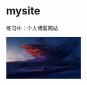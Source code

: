 # mysite
练习中：个人博客网站

<img src="https://github.com/DestinyMy/mysite/blob/master/test/t.jpg" width=40%>
